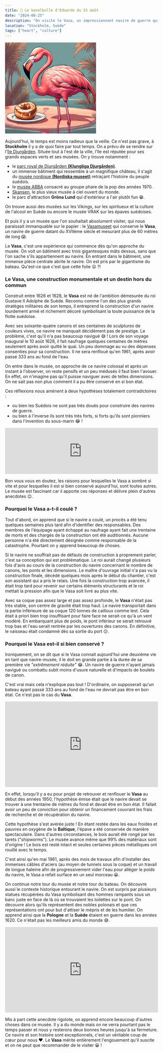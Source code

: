 ```yaml
---
title: 🥮 Le kanelbulle d'Eduardo du 25 août
date: "2024-08-25"
description: "On visite le Vasa, un impressionnant navire de guerre qui a coulé lors de son trajet inaugural avant d'être renfloué 333 ans plus tard !"
location: "Stockholm, Suède"
tags: ["heart", "culture"]
---
```


![Kanelbullar d'Eduardo](../kanelbullar_eduardo.png)

Aujourd'hui, le temps est moins radieux que la veille. Ce n'est pas grave, à **Stockholm** il y a de quoi faire par tout temps. On a prévu de se rendre sur l'[île Djurgården](https://www.visitstockholm.com/stockholms-districts/djurgarden/). Située tout à l'est de la ville, l'île est réputée pour ses grands espaces verts et ses musées. On y trouve notamment :
- le [parc royal de Djurgården **(Klungliga Djurgården)**](https://www.kungligaslotten.se/).
- un immense bâtiment qui ressemble à un magnifique château, il s'agit du [musée nordique **(Nordiska museet)**](https://www.nordiskamuseet.se/en/) retraçant l'histoire du peuple suédois.
- le [musée ABBA](https://abbathemuseum.com/en/) consacré au groupe phare de la pop des années 1970.
- [Skansen](https://skansen.se/), le plus vieux musée à ciel ouvert du monde.
- le parc d'attraction **Gröna Lund** qui d'extérieur a l'air plutôt fun 😁.

On trouve aussi des musées sur les Vikings, sur les spiritueux et la culture de l'alcool en Suède ou encore le musée VRAK sur les épaves suédoises.

Et puis il y a un musée que l'on souhaitait absolument visiter, qui nous paraissait immanquable sur le papier : le [Vasamuseet](https://www.vasamuseet.se/en) qui conserve le **Vasa**, un navire de guerre datant du XVIIème siècle et mesurant plus de 60 mètres de long 😱. 

Le **Vasa**, c'est une expérience qui commence dès qu'on approche du musée. On voit un bâtiment avec trois gigantesques mâts dessus, sans que l'on sache s'ils appartiennent au navire. En entrant dans le bâtiment, une immense pièce centrale abrite le navire. On est pris par le gigantisme du bateau. Qu'est-ce que c'est que cette folie 😮 ?!

### Le Vasa, une construction monumentale et un destin hors du commun

Construit entre 1626 et 1628, le **Vasa** est né de l'ambition démesurée du roi Gustave II Adolphe de Suède. Reconnu comme l'un des plus grands stratèges militaires de son temps, il entreprend la construction d'un navire lourdement armé et richement décoré symbolisant la toute puissance de la flotte suédoise. 

Avec ses soixante-quatre canons et ses centaines de sculptures de couleurs vives, ce navire ne manquait décidément pas de prestige. Le problème, c'est qu'il n'a pas beaucoup navigué 😅 ! Lors de son voyage inaugural le 10 août 1628, il fait naufrage quelques centaines de mètres seulement après avoir quitté le quai. Un peu dommage au vu des dépenses consenties pour sa construction. Il ne sera renfloué qu'en 1961, après avoir passé 333 ans au fond de l'eau.

On entre dans le musée, on approche de ce navire colossal et après un instant à l'observer, on reste pensifs et un peu médusés il faut bien l'avouer. En effet, on n'imagine pas qu'il puisse naviguer avec de telles dimensions. On ne sait pas non plus comment il a pu être conservé en si bon état.

Ces réflexions nous amènent à deux hypothèses totalement contradictoires :
- ou bien les Suédois ne sont pas très doués pour construire des navires de guerre.
- ou bien à l'inverse ils sont très très forts, si forts qu'ils sont pionniers dans l'invention du sous-marin 😂 ! 

<div style="left: 0; width: 100%; height: 152px; position: relative;"><iframe src="https://open.spotify.com/embed/track/1tdltVUBkiBCW1C3yB4zyD?utm_source=oembed" style="top: 0; left: 0; width: 100%; height: 100%; position: absolute; border: 0;" allowfullscreen allow="clipboard-write; encrypted-media; fullscreen; picture-in-picture;"></iframe></div>

Bon vous vous en doutez, les raisons pour lesquelles le Vasa a sombré si vite et pour lesquelles il est si bien conservé aujourd'hui, sont toutes autres. Le musée est fascinant car il apporte ces réponses et délivre plein d'autres anecdotes 😉. 

### Pourquoi le Vasa a-t-il coulé ?
Tout d'abord, on apprend que si le navire a coulé, un procès a été tenu quelques semaines plus tard afin d'identifier des responsables. Des membres de l'équipage ayant échappé au naufrage ayant fait une trentaine de morts et des chargés de la construction ont été auditionnés. Aucune personne n'a été directement désignée comme responsable de la catastrophe. Pourtant on y apprend beaucoup de choses.

Si le navire ne souffrait pas de défauts de construction à proprement parler, c'est sa conception qui est problématique. Le roi aurait changé plusieurs fois d'avis au cours de la construction du navire concernant le nombre de canons, les ponts et les dimensions. Le maître d'ouvrage initial n'a pas vu la construction finale, décédé quelques mois après le début du chantier, c'est son assistant qui a pris le relais. Une fois la construction trop avancée, il était trop tard pour revenir sur certains éléments structurants et le roi mettait la pression afin que le Vasa soit livré au plus vite.

Avec sa coque pas assez large et pas assez profonde, le **Vasa** n'était pas très stable, son centre de gravité était trop haut. Le navire transportait dans la partie inférieure de sa coque 120 tonnes de cailloux comme lest. Cela était à priori bien trop insuffisant pour faire face ne serait-ce qu'à un vent modéré. En embarquant plus de poids, le pont inférieur se serait retrouvé trop bas et l'eau serait rentrée par les ouvertures des canons. En définitive, le vaisseau était condamné dès sa sortie du port 😕.


### Pourquoi le Vasa est-il si bien conservé ?

Ironiquement, on se dit que si le Vasa connait aujourd'hui une deuxième vie en tant que navire-musée, il le doit en grande partie à la durée de sa première vie *"extrêmement réduite"* 😂. Un navire de guerre n'ayant jamais navigué ou combattu subit moins d'usure naturelle et d'impacts de boulets de canon.

C'est vrai mais cela n'explique pas tout ! D'ordinaire, on supposerait qu'un bateau ayant passé 333 ans au fond de l'eau ne devrait pas être en bon état. Ce n'est pas le cas du **Vasa**.

<div style="width: 100%; height: 0; position: relative; padding-bottom: 56%;"><iframe src="https://giphy.com/embed/102ADfzLPm667C" style="top: 0; left: 0; width: 100%; height: 100%; position: absolute; border: 0;" allowfullscreen scrolling="no" allow="encrypted-media;" class="giphy-embed"></iframe></div>

En effet, lorsqu'il y a eu pour projet de retrouver et renflouer le **Vasa** au début des années 1950, l'hypothèse émise était que le navire devait se trouver à une trentaine de mètres du fond et devait être en bon état. Il fallait avoir un peu de conviction pour obtenir un financement couvrant les frais de recherche et de récupération du navire.

Cette hypothèse s'est avérée juste ! En étant restée dans les eaux froides et pauvres en oxygène de la **Baltique**, l'épave a été conservée de manière spectaculaire. Dans d'autres circonstances, le bois aurait été rongé par les tarets ("shipworms"). Le musée avance même que 99% des matériaux sont d'origine ! Le bois est resté intact et seules certaines pièces métalliques ont rouillé avec le temps.

C'est ainsi qu'en mai 1961, après des mois de travaux afin d'installer des immenses câbles d'aciers (au moyen de tunnels sous la coque) et un travail de longue haleine afin de progressivement vider l'eau pour alléger le poids du navire, le Vasa a refait surface en un seul morceau 😀.

On continue notre tour du musée et notre tour du bateau. On découvre aussi le contexte historique entourant le navire. On est surpris par plusieurs statues récupérées du Vasa symbolisant des hommes rampants sous un banc juste en face de là où se trouvaient les toilettes sur le pont. On découvre alors qu'ils représentent des nobles polonais et que ces représentations ont pour but d'attiser le mépris et de les humilier. On apprend ainsi que la **Pologne** et la **Suède** étaient en guerre dans les années 1620. Ce n'était pas les meilleurs amis du monde 😅.
 
<div style="width: 100%; height: 0; position: relative; padding-bottom: 56%;"><iframe src="https://giphy.com/embed/Rhw3Ikaq7Qfmq2Pc62" style="top: 0; left: 0; width: 100%; height: 100%; position: absolute; border: 0;" allowfullscreen scrolling="no" allow="encrypted-media;" class="giphy-embed"></iframe></div>

Mis à part cette anecdote rigolote, on apprend encore beaucoup d'autres choses dans ce musée. Il y a du monde mais on ne verra pourtant pas le temps passer et nous y resterons deux bonnes heures jusqu'à sa fermeture. Ce navire et son histoire sont exceptionnels, c'est un véritable coup de cœur pour nous ❤️. Le **Vasa** mérite entièrement l'engouement qu'il suscite et on ne peut que recommander de le visiter 😀 !